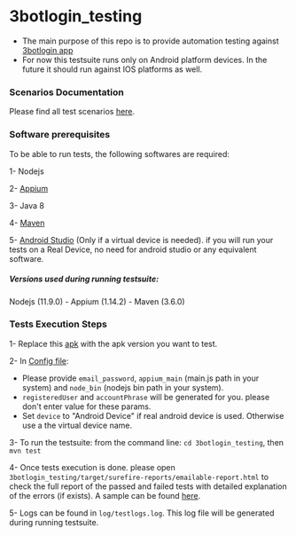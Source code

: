 # 3botlogin_testing
 - The main purpose of this repo is to provide automation testing against [3botlogin app](https://github.com/3botlogin/3botlogin_app)
 - For now this testsuite runs only on Android platform devices. In the future it should run against IOS platforms as well.


### Scenarios Documentation
   Please find all test scenarios [here](https://docs.google.com/spreadsheets/d/1ppnNNo9K8sD2EhIBcBC4mDpizsczVESinJXjmOaT9xM/edit#gid=0).



### Software prerequisites
To be able to run tests, the following softwares are required:

1- Nodejs

2- [Appium](http://appium.io/)

3- Java 8

4- [Maven](https://maven.apache.org/download.cgi)

5- [Android Studio](https://developer.android.com/studio/) (Only if a virtual device is needed). 
   if you will run your tests on a Real Device, no need for android studio or any equivalent software.
##### Versions used during running testsuite: 
 Nodejs (11.9.0) - Appium (1.14.2) -  Maven (3.6.0)
   
### Tests Execution Steps
1- Replace this [apk](src/3botLogin.apk) with the apk version you want to test.

2- In [Config file](src/global.properties):

   - Please provide `email_password`, `appium_main` (main.js path in your system) and `node_bin` (nodejs bin path in your system).
   - `registeredUser` and `accountPhrase` will be generated for you. please don't enter value for these params.
   - Set `device` to "Android Device" if real android device is used. Otherwise use a the virtual device name.

    
3- To run the testsuite: from the command line: `cd 3botlogin_testing`, then `mvn test`

4- Once tests execution is done. please open `3botlogin_testing/target/surefire-reports/emailable-report.html`
   to check the full report of the passed and failed tests with detailed explanation of the errors (if exists).
   A sample can be found [here](https://3botlogin.github.io/3botlogin_testing/testsuite_results/Android/v1.3.0/emailable-report.html).
   
5- Logs can be found in `log/testlogs.log`. This log file will be generated during running testsuite.







